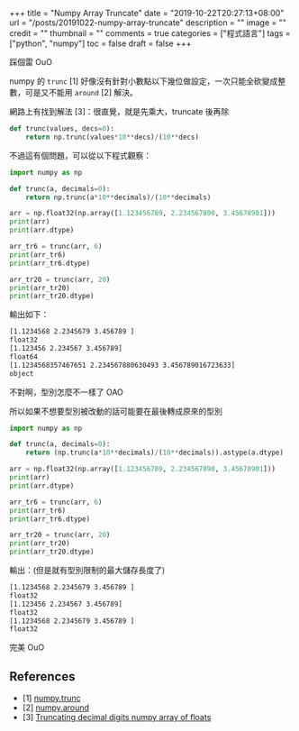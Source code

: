 +++
title = "Numpy Array Truncate"
date = "2019-10-22T20:27:13+08:00"
url = "/posts/20191022-numpy-array-truncate"
description = ""
image = ""
credit = ""
thumbnail = ""
comments = true
categories = ["程式語言"]
tags = ["python", "numpy"]
toc = false
draft = false
+++
<!-- https://drive.google.com/uc?export=view&id= -->
踩個雷 OuO
<!--more-->

numpy 的 `trunc` [1] 好像沒有針對小數點以下幾位做設定，一次只能全砍變成整數，可是又不能用 `around` [2] 解決。

網路上有找到解法 [3]：很直覺，就是先乘大，truncate 後再除

```python
def trunc(values, decs=0):
    return np.trunc(values*10**decs)/(10**decs)
```

不過這有個問題，可以從以下程式觀察：

```python
import numpy as np

def trunc(a, decimals=0):
    return np.trunc(a*10**decimals)/(10**decimals)

arr = np.float32(np.array([1.123456789, 2.234567890, 3.45678901]))
print(arr)
print(arr.dtype)

arr_tr6 = trunc(arr, 6)
print(arr_tr6)
print(arr_tr6.dtype)

arr_tr20 = trunc(arr, 20)
print(arr_tr20)
print(arr_tr20.dtype)
```

輸出如下：
```bash
[1.1234568 2.2345679 3.456789 ]
float32
[1.123456 2.234567 3.456789]
float64
[1.1234568357467651 2.234567880630493 3.456789016723633]
object
```

不對啊，型別怎麼不一樣了 OAO

所以如果不想要型別被改動的話可能要在最後轉成原來的型別

```python
import numpy as np

def trunc(a, decimals=0):
    return (np.trunc(a*10**decimals)/(10**decimals)).astype(a.dtype)

arr = np.float32(np.array([1.123456789, 2.234567890, 3.45678901]))
print(arr)
print(arr.dtype)

arr_tr6 = trunc(arr, 6)
print(arr_tr6)
print(arr_tr6.dtype)

arr_tr20 = trunc(arr, 20)
print(arr_tr20)
print(arr_tr20.dtype)
```

輸出：(但是就有型別限制的最大儲存長度了)
```bash
[1.1234568 2.2345679 3.456789 ]
float32
[1.123456 2.234567 3.456789]
float32
[1.1234568 2.2345679 3.456789 ]
float32
```

完美 OuO

## References

+ [1] [numpy.trunc](https://docs.scipy.org/doc/numpy/reference/generated/numpy.trunc.html)
+ [2] [numpy.around](https://docs.scipy.org/doc/numpy/reference/generated/numpy.around.html)
+ [3] [Truncating decimal digits numpy array of floats](https://stackoverflow.com/a/46020635/6734174)
